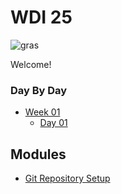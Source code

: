 # WDI 25

![gras](https://media.giphy.com/media/xT0xeqBr9yUALkFWJq/giphy.gif)

Welcome!

### Day By Day

* [Week 01](week01/wk01-summary.md)
    - [Day 01](week01/wk01-day01.md)


## Modules

* [Git Repository Setup](modules/git_setup.md)
